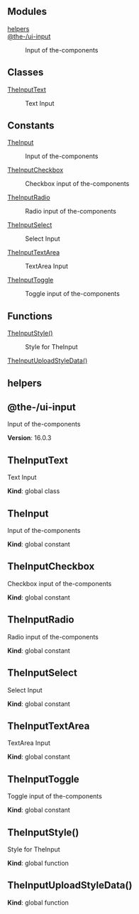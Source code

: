 <!--- Code generated by @the-/script-doc. DO NOT EDIT. -->

## Modules

<dl>
<dt><a href="#@the-/ui.input.module_helpers">helpers</a></dt>
<dd></dd>
<dt><a href="#module_@the-/ui-input">@the-/ui-input</a></dt>
<dd><p>Input of the-components</p>
</dd>
</dl>

## Classes

<dl>
<dt><a href="#TheInputText">TheInputText</a></dt>
<dd><p>Text Input</p>
</dd>
</dl>

## Constants

<dl>
<dt><a href="#TheInput">TheInput</a></dt>
<dd><p>Input of the-components</p>
</dd>
<dt><a href="#TheInputCheckbox">TheInputCheckbox</a></dt>
<dd><p>Checkbox input of the-components</p>
</dd>
<dt><a href="#TheInputRadio">TheInputRadio</a></dt>
<dd><p>Radio input of the-components</p>
</dd>
<dt><a href="#TheInputSelect">TheInputSelect</a></dt>
<dd><p>Select Input</p>
</dd>
<dt><a href="#TheInputTextArea">TheInputTextArea</a></dt>
<dd><p>TextArea Input</p>
</dd>
<dt><a href="#TheInputToggle">TheInputToggle</a></dt>
<dd><p>Toggle input of the-components</p>
</dd>
</dl>

## Functions

<dl>
<dt><a href="#TheInputStyle">TheInputStyle()</a></dt>
<dd><p>Style for TheInput</p>
</dd>
<dt><a href="#TheInputUploadStyleData">TheInputUploadStyleData()</a></dt>
<dd></dd>
</dl>

<a name="@the-/ui.input.module_helpers"></a>

## helpers
<a name="module_@the-/ui-input"></a>

## @the-/ui-input
Input of the-components

**Version**: 16.0.3  
<a name="TheInputText"></a>

## TheInputText
Text Input

**Kind**: global class  
<a name="TheInput"></a>

## TheInput
Input of the-components

**Kind**: global constant  
<a name="TheInputCheckbox"></a>

## TheInputCheckbox
Checkbox input of the-components

**Kind**: global constant  
<a name="TheInputRadio"></a>

## TheInputRadio
Radio input of the-components

**Kind**: global constant  
<a name="TheInputSelect"></a>

## TheInputSelect
Select Input

**Kind**: global constant  
<a name="TheInputTextArea"></a>

## TheInputTextArea
TextArea Input

**Kind**: global constant  
<a name="TheInputToggle"></a>

## TheInputToggle
Toggle input of the-components

**Kind**: global constant  
<a name="TheInputStyle"></a>

## TheInputStyle()
Style for TheInput

**Kind**: global function  
<a name="TheInputUploadStyleData"></a>

## TheInputUploadStyleData()
**Kind**: global function  
